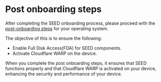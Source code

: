 # Post onboarding steps

After completing the SEED onboarding process, please proceed with the [post-onboarding steps](https://docs.developer.tech.gov.sg/docs/security-suite-for-engineering-endpoint-devices/post-onboarding-instructions/post-onboarding-steps-and-verification) for your operating system. 

The objective of this is to ensure the following:

- Enable Full Disk Access(FDA) for SEED components.
- Activate Cloudflare WARP on the device.

When you complete the post onboarding steps, it ensures that SEED functions properly and that Cloudflare WARP is activated on your device, enhancing the security and performance of your device.
